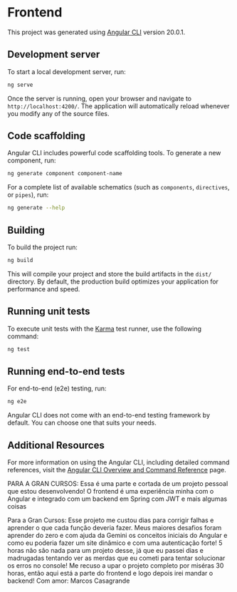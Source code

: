 # Frontend

This project was generated using [Angular CLI](https://github.com/angular/angular-cli) version 20.0.1.

## Development server

To start a local development server, run:

```bash
ng serve
```

Once the server is running, open your browser and navigate to `http://localhost:4200/`. The application will automatically reload whenever you modify any of the source files.

## Code scaffolding

Angular CLI includes powerful code scaffolding tools. To generate a new component, run:

```bash
ng generate component component-name
```

For a complete list of available schematics (such as `components`, `directives`, or `pipes`), run:

```bash
ng generate --help
```

## Building

To build the project run:

```bash
ng build
```

This will compile your project and store the build artifacts in the `dist/` directory. By default, the production build optimizes your application for performance and speed.

## Running unit tests

To execute unit tests with the [Karma](https://karma-runner.github.io) test runner, use the following command:

```bash
ng test
```

## Running end-to-end tests

For end-to-end (e2e) testing, run:

```bash
ng e2e
```

Angular CLI does not come with an end-to-end testing framework by default. You can choose one that suits your needs.

## Additional Resources

For more information on using the Angular CLI, including detailed command references, visit the [Angular CLI Overview and Command Reference](https://angular.dev/tools/cli) page.

PARA A GRAN CURSOS:
Essa é uma parte e cortada de um projeto pessoal que estou desenvolvendo! O frontend é uma experiência minha com o Angular e integrado com um backend em Spring com JWT e mais algumas coisas

Para a Gran Cursos: Esse projeto me custou dias para corrigir falhas e aprender o que cada função deveria fazer. Meus maiores desafios foram aprender do zero e com ajuda da Gemini os conceitos iniciais do Angular e como eu poderia fazer um site dinâmico e com uma autenticação forte! 5 horas não são nada para um projeto desse, já que eu passei dias e madrugadas tentando ver as merdas que eu cometi para tentar solucionar os erros no console! Me recuso a upar o projeto completo por miséras 30 horas, então aqui está a parte do frontend e logo depois irei mandar o backend!
Com amor: Marcos Casagrande
